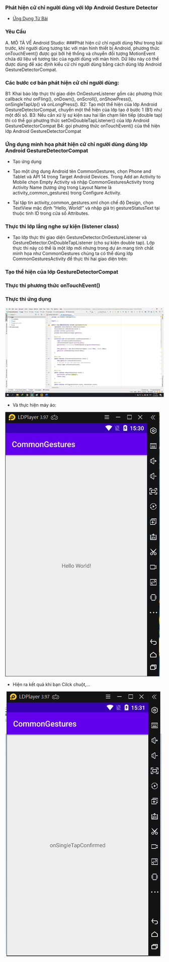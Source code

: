 ### Phát hiện cử chỉ người dùng với lớp Android Gesture Detector

- <a href= "https://ngocminhtran.com/2018/10/08/phat-hien-cu-chi-nguoi-dung-voi-lop-android-gesture-detector/"> Ứng Dụng Từ Bài</a>

### Yêu Cầu
A. MÔ TẢ VỀ Android Studio:
###Phát hiện cử chỉ người dùng
Như trong bài trước, khi người dùng tương tác với màn hình thiết bị Android, phương thức onTouchEvent() được gọi bởi hệ thống và chuyển đối tượng MotionEvent chứa dữ liệu về tương tác của người dùng với màn hình. Dữ liệu này có thể được dùng để xác định kiểu cử chỉ người dùng bằng cách dùng lớp Android GestureDetectorCompat.

### Các bước cơ bản phát hiện cử chỉ người dùng:

B1: Khai báo lớp thực thi giao diện OnGestureListener gồm các phương thức callback như onFling(), onDown(), onScroll(), onShowPress(), onSingleTapUp() và onLongPress().
B2: Tạo một thể hiện của lớp Android GestureDetectorCompat, chuyển một thể hiện của lớp tạo ở bước 1 (B1) như một đối số.
B3: Nếu cần xử lý sự kiện sau hai lần chạm liên tiếp (double tap) thì có thể gọi phương thức setOnDoubleTapListener() của lớp Android GestureDetectorCompat
B4: gọi phương thức onTouchEvent() của thể hiện lớp Android GestureDetectorCompat
### Ứng dụng minh họa phát hiện cử chỉ người dùng dùng lớp Android GestureDetectorCompat
- Tạo ứng dụng
- Tạo một ứng dụng Android tên CommonGestures, chọn Phone and Tablet và API 14 trong Target Android Devices. Trong Add an Activity to Mobile chọn Empty Activity và nhập CommonGesturesActivity trong Activity Name (tương ứng trong Layout Name là activity_common_gestures) trong Configure Activity.

- Tại tập tin activity_common_gestures.xml chọn chế độ Design, chọn TextView mặc định “Hello, World!” và nhập giá trị gestureStatusText tại thuộc tính ID trong cửa sổ Attributes.

### Thực thi lớp lắng nghe sự kiện (listener class)
- Tạo lớp thực thi giao diện GestureDetector.OnGestureListener và GestureDetector.OnDoubleTapListener (cho sự kiện double tap). Lớp thực thi này có thể là một lớp mới nhưng trong dự án mang tính chất minh họa như CommonGestures chúng ta có thể dùng lớp CommonGesturesActivity để thực thi hai giao diện trên:


### Tạo thể hiện của lớp GestureDetectorCompat

### Thực thi phương thức onTouchEvent()

### Thực thi ứng dụng

![image](Untitled16.png)

- Và thực hiện máy ảo:

![image](Untitled17.png)

- Hiện ra kết quả khi bạn Cilck chuột,...

![image](Untitled18.png)



